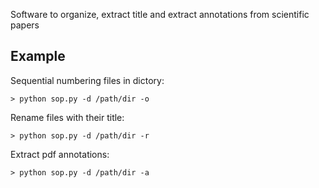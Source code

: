 Software to organize, extract title and extract annotations from scientific papers

## Example

Sequential numbering files in dictory:
```
> python sop.py -d /path/dir -o
```

Rename files with their title:
```
> python sop.py -d /path/dir -r
```

Extract pdf annotations:
```
> python sop.py -d /path/dir -a
```
